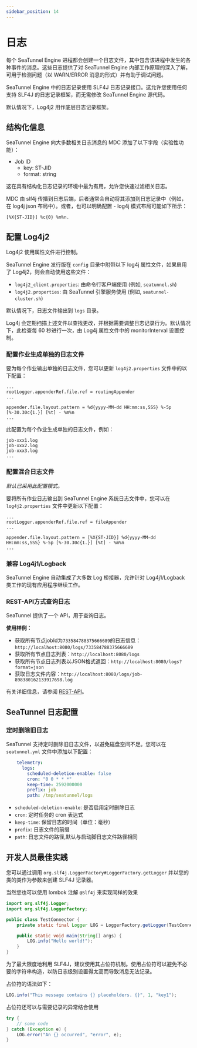 ```yaml
---
sidebar_position: 14
---
```


# 日志

每个 SeaTunnel Engine 进程都会创建一个日志文件，其中包含该进程中发生的各种事件的消息。这些日志提供了对 SeaTunnel Engine 内部工作原理的深入了解，可用于检测问题（以 WARN/ERROR 消息的形式）并有助于调试问题。

SeaTunnel Engine 中的日志记录使用 SLF4J 日志记录接口。这允许您使用任何支持 SLF4J 的日志记录框架，而无需修改 SeaTunnel Engine 源代码。

默认情况下，Log4j2 用作底层日志记录框架。

## 结构化信息

SeaTunnel Engine 向大多数相关日志消息的 MDC 添加了以下字段（实验性功能）：

- Job ID
  - key: ST-JID
  - format: string

这在具有结构化日志记录的环境中最为有用，允许您快速过滤相关日志。

MDC 由 slf4j 传播到日志后端，后者通常会自动将其添加到日志记录中（例如，在 log4j json 布局中）。或者，也可以明确配置 - log4j 模式布局可能如下所示：

```properties
[%X{ST-JID}] %c{0} %m%n.
```

## 配置 Log4j2

Log4j2 使用属性文件进行控制。

SeaTunnel Engine 发行版在 `config` 目录中附带以下 log4j 属性文件，如果启用了 Log4j2，则会自动使用这些文件：

- `log4j2_client.properties`: 由命令行客户端使用 (例如, `seatunnel.sh`)
- `log4j2.properties`: 由 SeaTunnel 引擎服务使用 (例如, `seatunnel-cluster.sh`)

默认情况下，日志文件输出到 `logs` 目录。

Log4j 会定期扫描上述文件以查找更改，并根据需要调整日志记录行为。默认情况下，此检查每 60 秒进行一次，由 Log4j 属性文件中的 monitorInterval 设置控制。

### 配置作业生成单独的日志文件

要为每个作业输出单独的日志文件，您可以更新 `log4j2.properties` 文件中的以下配置：

```properties
...
rootLogger.appenderRef.file.ref = routingAppender
...

appender.file.layout.pattern = %d{yyyy-MM-dd HH:mm:ss,SSS} %-5p [%-30.30c{1.}] [%t] - %m%n
...
```

此配置为每个作业生成单独的日志文件，例如：

```
job-xxx1.log
job-xxx2.log
job-xxx3.log
...
```

### 配置混合日志文件

*默认已采用此配置模式。*

要将所有作业日志输出到 SeaTunnel Engine 系统日志文件中，您可以在 `log4j2.properties` 文件中更新以下配置：

```properties
...
rootLogger.appenderRef.file.ref = fileAppender
...

appender.file.layout.pattern = [%X{ST-JID}] %d{yyyy-MM-dd HH:mm:ss,SSS} %-5p [%-30.30c{1.}] [%t] - %m%n
...
```

### 兼容 Log4j1/Logback

SeaTunnel Engine 自动集成了大多数 Log 桥接器，允许针对 Log4j1/Logback 类工作的现有应用程序继续工作。

### REST-API方式查询日志

SeaTunnel 提供了一个 API，用于查询日志。

**使用样例：**
- 获取所有节点jobId为`733584788375666689`的日志信息：`http://localhost:8080/logs/733584788375666689`
- 获取所有节点日志列表：`http://localhost:8080/logs`
- 获取所有节点日志列表以JSON格式返回：`http://localhost:8080/logs?format=json`
- 获取日志文件内容：`http://localhost:8080/logs/job-898380162133917698.log`

有关详细信息，请参阅 [REST-API](rest-api-v2.md)。

## SeaTunnel 日志配置

### 定时删除旧日志

SeaTunnel 支持定时删除旧日志文件，以避免磁盘空间不足。您可以在 `seatunnel.yml` 文件中添加以下配置：

```yaml
    telemetry:
      logs:
        scheduled-deletion-enable: false
        cron: "0 0 * * *"
        keep-time: 2592000000
        prefix: job
        path: /tmp/seatunnel/logs
```

- `scheduled-deletion-enable`: 是否启用定时删除日志
- `cron`: 定时任务的 cron 表达式
- `keep-time`: 保留日志的时间（单位：毫秒）
- `prefix`: 日志文件的前缀
- `path`: 日志文件的路径,默认与启动脚日志文件路径相同

## 开发人员最佳实践

您可以通过调用 `org.slf4j.LoggerFactory#LoggerFactory.getLogger` 并以您的类的类作为参数来创建 SLF4J 记录器。

当然您也可以使用 lombok 注解 `@Slf4j` 来实现同样的效果

```java
import org.slf4j.Logger;
import org.slf4j.LoggerFactory;

public class TestConnector {
	private static final Logger LOG = LoggerFactory.getLogger(TestConnector.class);

	public static void main(String[] args) {
		LOG.info("Hello world!");
	}
}
```

为了最大限度地利用 SLF4J，建议使用其占位符机制。使用占位符可以避免不必要的字符串构造，以防日志级别设置得太高而导致消息无法记录。

占位符的语法如下：

```java
LOG.info("This message contains {} placeholders. {}", 1, "key1");
```

占位符还可以与需要记录的异常结合使用

```java
try {
    // some code
} catch (Exception e) {
    LOG.error("An {} occurred", "error", e);
}
```